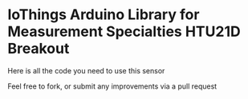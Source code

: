 IoThings Arduino Library for
Measurement Specialties HTU21D Breakout
==============================================================

Here is all the code you need to use this sensor

Feel free to fork, or submit any improvements via a pull request